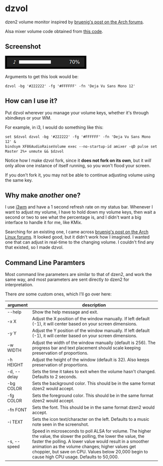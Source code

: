 dzvol
=====

dzen2 volume monitor inspired by
[bruenig's post on the Arch forums](https://bbs.archlinux.org/viewtopic.php?id=46608).

Alsa mixer volume code obtained from
[this code](https://code.google.com/p/yjl/source/browse/Miscellaneous/get-volume.c).

Screenshot
----------
![dzvol screenshot](screenshot.png)

Arguments to get this look would be:

    dzvol -bg '#222222' -fg '#FFFFFF' -fn 'Deja Vu Sans Mono 12'

How can I use it?
-----------------
Put dzvol wherever you manage your volume keys, whether it's through
xbindkeys or your WM.

For example, in i3, I would do something like this:

    set $dzvol dzvol -bg '#222222' -fg '#FFFFFF' -fn 'Deja Vu Sans Mono 12' &
    bindsym XF86AudioRaiseVolume exec --no-startup-id amixer -qD pulse set Master 2%+ unmute && $dzvol

Notice how I make dzvol fork, since it **does not fork on its own**, but it *will*
only allow one instance of itself running, so you won't flood your screen.

If you don't fork it, you may not be able to continue adjusting volume using the same key.

Why make *another* one?
-----------------------
I use [i3wm](http://i3wm.org/) and have a 1 second refresh rate on my
status bar. Whenever I want to adjust my volume, I have to hold down my
volume keys, then wait a second or two to see what the percentage is, and
I didn't want a big interface to handle it for me, like KMix.

Searching for an existing one, I came across
[bruenig's post on the Arch Linux forums](https://bbs.archlinux.org/viewtopic.php?id=46608).
It looked good, but it didn't work how I imagined. I wanted one that can adjust in real-time
to the changing volume. I couldn't find any that existed, so I made dzvol.

Command Line Paramters
----------------------
Most command line parameters are similar to that of dzen2, and work the same way,
and most parameters are sent directly *to* dzen2 for interpretation.

There *are* some custom ones, which I'll go over here:

|argument|description|
|--------|-----------|
|--help  | Show the help message and exit.|
|-x X    | Adjust the X position of the window manually. If left default (-1), it will center based on your screen dimensions.|
|-y Y    | Adjust the Y position of the window manually. If left default (-1), it will center based on your screen dimensions.|
|-w WIDTH| Adjust the width of the window manually (default is 256). The progress bar and text placement should scale keeping preservation of proportions.|
|-h HEIGHT|Adjust the height of the window (default is 32). Also keeps preservation of proportions.|
|-d, --delay |Sets the time it takes to exit when the volume hasn't changed. Defaults to 2 seconds.|
|-bg COLOR | Sets the background color. This should be in the same format dzen2 would accept.|
|-fg COLOR | Sets the foreground color. This should be in the same format dzen2 would accept.|
|-fn FONT  | Sets the font. This should be in the same format dzen2 would accept.|
|-i TEXT   | Sets the icon text/character on the left. Defaults to a music note seen in the screenshot. |
|-s, --speed | Speed in microseconds to poll ALSA for volume. The higher the value, the slower the polling, the lower the value, the faster the polling. A lower value would result in a smoother animation as the volume changes; higher values get choppier, but save on CPU. Values below 20,000 begin to cause high CPU usage. Defaults to 50,000.|
